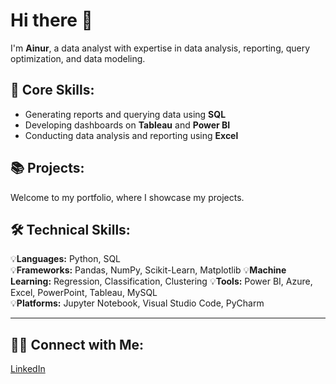 # Hi there 👋  
I'm **Ainur**, a data analyst with expertise in data analysis, reporting, query optimization, and data modeling.

## 📌 Core Skills:
- Generating reports and querying data using **SQL**
- Developing dashboards on **Tableau** and **Power BI**
- Conducting data analysis and reporting using **Excel**




## 📚 Projects:
Welcome to my portfolio, where I showcase my projects.




## 🛠️ Technical Skills:
💡**Languages:** Python, SQL  
💡**Frameworks:** Pandas, NumPy, Scikit-Learn, Matplotlib
💡**Machine Learning:** Regression, Classification, Clustering
💡**Tools:** Power BI, Azure, Excel, PowerPoint, Tableau, MySQL  
💡**Platforms:** Jupyter Notebook, Visual Studio Code, PyCharm  

---

## 👋🏻 Connect with Me:  
[LinkedIn](https://www.linkedin.com/in/ainur-asyikin/)


